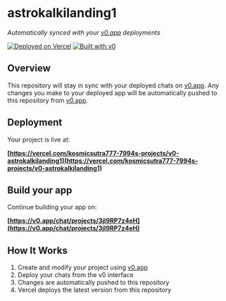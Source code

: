 # astrokalkilanding1

*Automatically synced with your [v0.app](https://v0.app) deployments*

[![Deployed on Vercel](https://img.shields.io/badge/Deployed%20on-Vercel-black?style=for-the-badge&logo=vercel)](https://vercel.com/kosmicsutra777-7994s-projects/v0-astrokalkilanding1)
[![Built with v0](https://img.shields.io/badge/Built%20with-v0.app-black?style=for-the-badge)](https://v0.app/chat/projects/3jI9RP7z4eH)

## Overview

This repository will stay in sync with your deployed chats on [v0.app](https://v0.app).
Any changes you make to your deployed app will be automatically pushed to this repository from [v0.app](https://v0.app).

## Deployment

Your project is live at:

**[https://vercel.com/kosmicsutra777-7994s-projects/v0-astrokalkilanding1](https://vercel.com/kosmicsutra777-7994s-projects/v0-astrokalkilanding1)**

## Build your app

Continue building your app on:

**[https://v0.app/chat/projects/3jI9RP7z4eH](https://v0.app/chat/projects/3jI9RP7z4eH)**

## How It Works

1. Create and modify your project using [v0.app](https://v0.app)
2. Deploy your chats from the v0 interface
3. Changes are automatically pushed to this repository
4. Vercel deploys the latest version from this repository